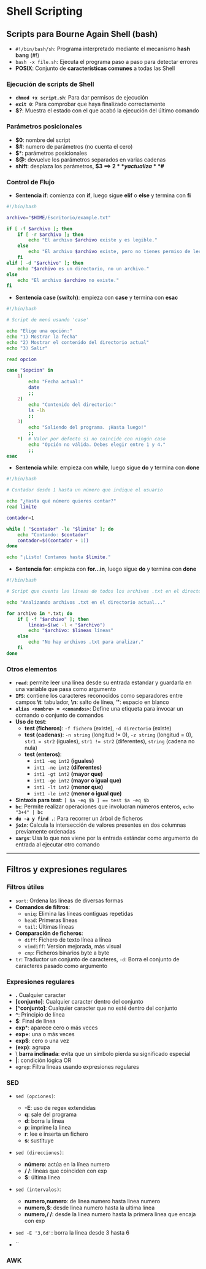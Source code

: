 # Shell Scripting

## Scripts para Bourne Again Shell (bash)
- ``#!/bin/bash/sh``: Programa interpretado mediante el mecanismo **hash bang** (#!)
- ``bash -x file.sh``: Ejecuta el programa paso a paso para detectar errores
- **POSIX**: Conjunto de **características comunes** a todas las Shell

### Ejecución de scripts de Shell
- **``chmod +x script.sh``**: Para dar permisos de ejecución
- **``exit 0``**: Para comprobar que haya finalizado correctamente
- **$?**: Muestra el estado con el que acabó la ejecución del último comando

### Parámetros posicionales
- **$0**: nombre del script
- **$#**: numero de parámetros (no cuenta el cero)
- **$***: parámetros posicionales
- **$@**: devuelve los parámetros separados en varias cadenas
- **shift**: desplaza los parámetros, **$3 ==> $2** y actualiza **$#**

### Control de Flujo
- **Sentencia if**: comienza con **if**, luego sigue **elif** o **else** y termina con **fi**
```bash
#!/bin/bash

archivo="$HOME/Escritorio/example.txt"

if [ -f $archivo ]; then
    if [ -r $archivo ]; then
        echo "El archivo $archivo existe y es legible."
    else
        echo "El archivo $archivo existe, pero no tienes permiso de lectura."
    fi
elif [ -d "$archivo" ]; then
    echo "$archivo es un directorio, no un archivo."
else
    echo "El archivo $archivo no existe."
fi
```
- **Sentencia case (switch)**: empieza con **case** y termina con **esac**
```bash
#!/bin/bash

# Script de menú usando 'case'

echo "Elige una opción:"
echo "1) Mostrar la fecha"
echo "2) Mostrar el contenido del directorio actual"
echo "3) Salir"

read opcion

case "$opcion" in
    1)
        echo "Fecha actual:"
        date
        ;;
    2)
        echo "Contenido del directorio:"
        ls -lh
        ;;
    3)
        echo "Saliendo del programa. ¡Hasta luego!"
        ;;
    *)  # Valor por defecto si no coincide con ningún caso
        echo "Opción no válida. Debes elegir entre 1 y 4."
        ;;
esac
```
- **Sentencia while**: empieza con **while**, luego sigue **do** y termina con **done**
```bash
#!/bin/bash

# Contador desde 1 hasta un número que indique el usuario

echo "¿Hasta qué número quieres contar?"
read limite

contador=1

while [ "$contador" -le "$limite" ]; do
    echo "Contando: $contador"
    contador=$((contador + 1))
done

echo "¡Listo! Contamos hasta $limite."
```
- **Sentencia for**: empieza con **for...in**, luego sigue **do** y termina con **done**
```bash
#!/bin/bash

# Script que cuenta las líneas de todos los archivos .txt en el directorio actual

echo "Analizando archivos .txt en el directorio actual..."

for archivo in *.txt; do
    if [ -f "$archivo" ]; then
        lineas=$(wc -l < "$archivo")
        echo "$archivo: $lineas líneas"
    else
        echo "No hay archivos .txt para analizar."
    fi
done
```

### Otros elementos
- **``read``**: permite leer una línea desde su entrada estandar y guardarla en una variable que pasa como argumento
- **``IFS``**: contiene los caracteres reconocidos como separadores entre campos **\t**: tabulador, **\n**: salto de línea, **''**: espacio en blanco
- **``alias <nombre> = <comandos>``**: Define una etiqueta para invocar un comando o conjunto de comandos
- **Uso de test**:
    - **test (ficheros)**: ``-f fichero`` (existe), ``-d directorio`` (existe)
    - **test (cadenas)**: ``-n string`` (longitud != 0), ``-z string`` (longitud = 0), ``str1 = str2`` (iguales), ``str1 != str2`` (diferentes), ``string`` (cadena no nula)
    - **test (enteros)**: 
        - ``int1 -eq int2`` **(iguales)**
        - ``int1 -ne int2`` **(diferentes)**
        - ``int1 -gt int2`` **(mayor que)**
        - ``int1 -ge int2`` **(mayor o igual que)**
        - ``int1 -lt int2`` **(menor que)**
        - ``int1 -le int2`` **(menor o igual que)**
- **Sintaxis para test**: ``[ $a -eq $b ] == test $a -eq $b``
- **``bc``**: Permite realizar operaciones que involucran números enteros, ``echo "3+4" | bc``
- **``du -a y find .``**: Para recorrer un árbol de ficheros
- **``join``**: Calcula la intersección de valores presentes en dos columnas previamente ordenadas
- **``xargs``**: Usa lo que nos viene por la entrada estándar como argumento de entrada al ejecutar otro comando

------------------------------------

## Filtros y expresiones regulares
### Filtros útiles
- ``sort``: Ordena las líneas de diversas formas
- **Comandos de filtros**:
    - ``uniq``: Elimina las líneas contiguas repetidas
    - ``head``: Primeras líneas 
    - ``tail``: Últimas líneas
- **Comparación de ficheros**: 
    - ``diff``: Fichero de texto línea a línea
    - ``vimdiff``: Version mejorada, más visual
    - ``cmp``: Ficheros binarios byte a byte
- ``tr``: Traductor un conjunto de caracteres, ``-d``: Borra el conjunto de caracteres pasado como argumento

### Expresiones regulares
- **.** Cualquier caracter
- **[conjunto]**: Cualquier caracter dentro del conjunto
- **[^conjunto]**: Cualquier caracter que no esté dentro del conjunto
- **^**: Principio de línea
- **$**: Final de línea
- **exp***: aparece cero o más veces
- **exp+**: una o más veces
- **exp$**: cero o una vez
- **(exp)**: agrupa
- \ **barra inclinada**: evita que un simbolo pierda su significado especial
- **|**: condición lógica OR
- ``egrep``: Filtra lineas usando expresiones regulares

### SED
- ``sed (opciones)``:
    - **-E**: uso de regex extendidas
    - **q**: sale del programa
    - **d**: borra la linea
    - **p**: imprime la linea
    - **r**: lee e inserta un fichero
    - **s**: sustituye
- ``sed (direcciones)``:
    - **número**: actúa en la línea numero
    - **/ /**: lineas que coinciden con exp
    - **$**: última linea 
- ``sed (intervalos)``:
    - **numero,numero**: de linea numero hasta linea numero
    - **numero,$**: desde linea numero hasta la ultima linea
    - **numero,/ /**: desde la linea numero hasta la primera linea que encaja con exp

- ``sed -E '3,6d'``: borra la linea desde 3 hasta 6
- ``
  
### AWK
